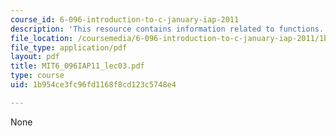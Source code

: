 ```yaml
---
course_id: 6-096-introduction-to-c-january-iap-2011
description: 'This resource contains information related to functions. '
file_location: /coursemedia/6-096-introduction-to-c-january-iap-2011/1b954ce3fc96fd1168f8cd123c5748e4_MIT6_096IAP11_lec03.pdf
file_type: application/pdf
layout: pdf
title: MIT6_096IAP11_lec03.pdf
type: course
uid: 1b954ce3fc96fd1168f8cd123c5748e4

---
```

None